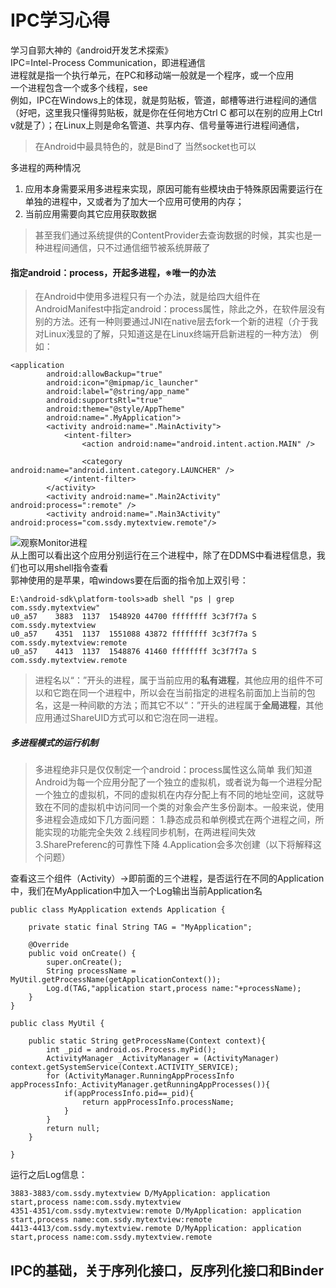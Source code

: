 # IPC学习心得 #
学习自郭大神的《android开发艺术探索》<br>
IPC=Intel-Process Communication，即进程通信<br>
进程就是指一个执行单元，在PC和移动端一般就是一个程序，或一个应用<br>
一个进程包含一个或多个线程，see<br>
例如，IPC在Windows上的体现，就是剪贴板，管道，邮槽等进行进程间的通信（好吧，这里我只懂得剪贴板，就是你在任何地方Ctrl C 都可以在别的应用上Ctrl v就是了）；在Linux上则是命名管道、共享内存、信号量等进行进程间通信，
>  在Android中最具特色的，就是Bind了
> 当然socket也可以

多进程的两种情况<br>
1. 应用本身需要采用多进程来实现，原因可能有些模块由于特殊原因需要运行在单独的进程中，又或者为了加大一个应用可使用的内存；<br>
2. 当前应用需要向其它应用获取数据
> 甚至我们通过系统提供的ContentProvider去查询数据的时候，其实也是一种进程间通信，只不过通信细节被系统屏蔽了

#### 指定android：process，开起多进程，※唯一的办法 ####

> 在Android中使用多进程只有一个办法，就是给四大组件在AndroidManifest中指定android：process属性，除此之外，在软件层没有别的方法。还有一种则要通过JNI在native层去fork一个新的进程（介于我对Linux浅显的了解，只知道这是在Linux终端开启新进程的一种方法）
例如：

```
<application
        android:allowBackup="true"
        android:icon="@mipmap/ic_launcher"
        android:label="@string/app_name"
        android:supportsRtl="true"
        android:theme="@style/AppTheme"
        android:name=".MyApplication">
        <activity android:name=".MainActivity">
            <intent-filter>
                <action android:name="android.intent.action.MAIN" />

                <category android:name="android.intent.category.LAUNCHER" />
            </intent-filter>
        </activity>
        <activity android:name=".Main2Activity" android:process=":remote" />
        <activity android:name=".Main3Activity" android:process="com.ssdy.mytextview.remote"/>
```
![观察Monitor进程](http://i.imgur.com/Ck4mxV9.png)<br>
从上图可以看出这个应用分别运行在三个进程中，除了在DDMS中看进程信息，我们也可以用shell指令查看<br>
郭神使用的是苹果，咱windows要在后面的指令加上双引号：
```
E:\android-sdk\platform-tools>adb shell "ps | grep com.ssdy.mytextview"
u0_a57    3883  1137  1548920 44700 ffffffff 3c3f7f7a S com.ssdy.mytextview
u0_a57    4351  1137  1551088 43872 ffffffff 3c3f7f7a S com.ssdy.mytextview:remote
u0_a57    4413  1137  1548876 41460 ffffffff 3c3f7f7a S com.ssdy.mytextview.remote
```
> 进程名以“：”开头的进程，属于当前应用的**私有进程**，其他应用的组件不可以和它跑在同一个进程中，所以会在当前指定的进程名前面加上当前的包名，这是一种间歇的方法；而其它不以“：”开头的进程属于**全局进程**，其他应用通过ShareUID方式可以和它泡在同一进程。

##### 多进程模式的运行机制 #####
> 多进程绝非只是仅仅制定一个android：process属性这么简单
> 我们知道Android为每一个应用分配了一个独立的虚拟机，或者说为每一个进程分配一个独立的虚拟机，不同的虚拟机在内存分配上有不同的地址空间，这就导致在不同的虚拟机中访问同一个类的对象会产生多份副本。一般来说，使用多进程会造成如下几方面问题：
> 1.静态成员和单例模式在两个进程之间，所能实现的功能完全失效
> 2.线程同步机制，在两进程间失效
> 3.SharePreferenc的可靠性下降
> 4.Application会多次创建（以下将解释这个问题）

查看这三个组件（Activity）->即前面的三个进程，是否运行在不同的Application中，我们在MyApplication中加入一个Log输出当前Application名<br>
```
public class MyApplication extends Application {

    private static final String TAG = "MyApplication";

    @Override
    public void onCreate() {
        super.onCreate();
        String processName = MyUtil.getProcessName(getApplicationContext());
        Log.d(TAG,"application start,process name:"+processName);
    }
}
```
```
public class MyUtil {

    public static String getProcessName(Context context){
        int _pid = android.os.Process.myPid();
        ActivityManager _ActivityManager = (ActivityManager) context.getSystemService(Context.ACTIVITY_SERVICE);
        for (ActivityManager.RunningAppProcessInfo appProcessInfo:_ActivityManager.getRunningAppProcesses()){
            if(appProcessInfo.pid==_pid){
                return appProcessInfo.processName;
            }
        }
        return null;
    }

}
```
运行之后Log信息：
```
3883-3883/com.ssdy.mytextview D/MyApplication: application start,process name:com.ssdy.mytextview
4351-4351/com.ssdy.mytextview:remote D/MyApplication: application start,process name:com.ssdy.mytextview:remote
4413-4413/com.ssdy.mytextview.remote D/MyApplication: application start,process name:com.ssdy.mytextview.remote
```

## IPC的基础，关于序列化接口，反序列化接口和Binder ##
